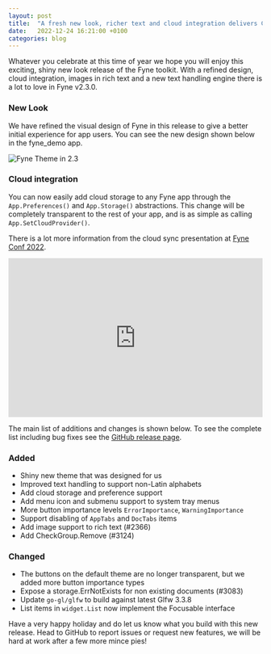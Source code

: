 ```yaml
---
layout: post
title:  "A fresh new look, richer text and cloud integration delivers Christmas cheer!"
date:   2022-12-24 16:21:00 +0100
categories: blog
---
```


Whatever you celebrate at this time of year we hope you will enjoy this exciting, shiny new look release of the Fyne toolkit.
With a refined design, cloud integration, images in rich text and a new text handling engine there is a lot to love in Fyne v2.3.0.

### New Look

We have refined the visual design of Fyne in this release to give a better
initial experience for app users. You can see the new design shown below
in the fyne_demo app.

![Fyne Theme in 2.3](https://github.com/fyne-io/fyne/raw/release/v2.3.x/img/widgets-light.png)

### Cloud integration

You can now easily add cloud storage to any Fyne app through the `App.Preferences()`
and `App.Storage()` abstractions. This change will be completely transparent
to the rest of your app, and is as simple as calling `App.SetCloudProvider()`.

There is a lot more information from the cloud sync presentation at
[Fyne Conf 2022](https://conf.fyne.io).

<iframe width="560" height="315" style="max-width: 100%" src="https://www.youtube.com/embed/Izm7l5SXmN8" title="YouTube video player" frameborder="0" allow="accelerometer; autoplay; clipboard-write; encrypted-media; gyroscope; picture-in-picture" allowfullscreen></iframe>

The main list of additions and changes is shown below.
To see the complete list including bug fixes see the
[GitHub release page](https://github.com/fyne-io/fyne/releases/tag/v2.3.0).

### Added

* Shiny new theme that was designed for us
* Improved text handling to support non-Latin alphabets
* Add cloud storage and preference support
* Add menu icon and submenu support to system tray menus
* More button importance levels `ErrorImportance`, `WarningImportance`
* Support disabling of `AppTabs` and `DocTabs` items
* Add image support to rich text (#2366)
* Add CheckGroup.Remove (#3124)

### Changed

* The buttons on the default theme are no longer transparent, but we added more button importance types
* Expose a storage.ErrNotExists for non existing documents (#3083)
* Update `go-gl/glfw` to build against latest Glfw 3.3.8
* List items in `widget.List` now implement the Focusable interface

Have a very happy holiday and do let us know what you build with this new release. Head to GitHub to report issues or request new features, we will be hard at work after a few more mince pies!


